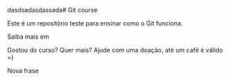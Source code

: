 dasdsadasdassada# Git course

Este é um repositório teste para ensinar como o Git funciona.

Saiba mais em

Gostou do curso? Quer mais? Ajude com uma doação, até um café é válido =)

Nova frase
